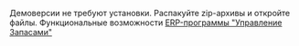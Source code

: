 Демоверсии не требуют установки. Распакуйте zip-архивы и откройте файлы.
Функциональные возможности <a href="https://itfp.ru/inventory_management/">ERP-программы "Управление Запасами"</a>
